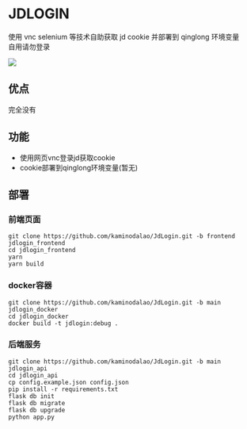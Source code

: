# JDLOGIN
使用 vnc selenium 等技术自助获取 jd cookie 并部署到 qinglong 环境变量  
自用请勿登录  

![](https://cdn.jsdelivr.net/gh/kaminodalao/Assets@main/images/202204210000976.png)  

## 优点
完全没有

## 功能
- 使用网页vnc登录jd获取cookie
- cookie部署到qinglong环境变量(暂无)

## 部署
### 前端页面
```
git clone https://github.com/kaminodalao/JdLogin.git -b frontend jdlogin_frontend
cd jdlogin_frontend
yarn
yarn build
```
### docker容器
```
git clone https://github.com/kaminodalao/JdLogin.git -b main jdlogin_docker
cd jdlogin_docker
docker build -t jdlogin:debug .
```

### 后端服务
```
git clone https://github.com/kaminodalao/JdLogin.git -b main jdlogin_api
cd jdlogin_api
cp config.example.json config.json
pip install -r requirements.txt
flask db init
flask db migrate
flask db upgrade
python app.py
```

